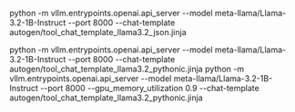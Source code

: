 python -m vllm.entrypoints.openai.api_server --model meta-llama/Llama-3.2-1B-Instruct --port 8000 --chat-template autogen/tool_chat_template_llama3.2_json.jinja

python -m vllm.entrypoints.openai.api_server --model meta-llama/Llama-3.2-1B-Instruct --port 8000 --chat-template autogen/tool_chat_template_llama3.2_pythonic.jinja
python -m vllm.entrypoints.openai.api_server --model meta-llama/Llama-3.2-1B-Instruct --port 8000 --gpu_memory_utilization 0.9 --chat-template autogen/tool_chat_template_llama3.2_pythonic.jinja

